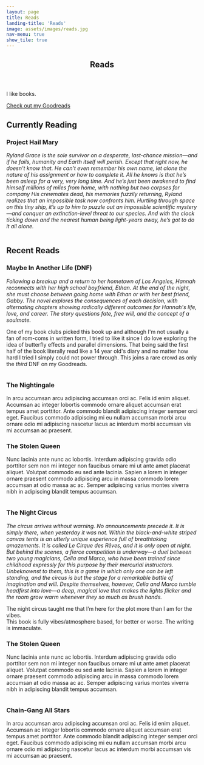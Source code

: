```yaml
---
layout: page
title: Reads
landing-title: 'Reads'
image: assets/images/reads.jpg
nav-menu: true
show_tile: true
---
```


<!-- Main -->
<div id="main" class="alt">

<!-- One -->
<section id="one">
	<div class="inner">
		<header class="major">
			<h1>Reads</h1>
		</header>

<!-- Content -->

<p>I like books.</p>
<p> <a href="https://www.goodreads.com/user/show/146975514" class="button special">Check out my Goodreads</a>
</p>

<h2 id="content">Currently Reading</h2>
<div class="row">
	<div class="6u 12u$(small)">
		<h3>Project Hail Mary</h3>
		<p><i> Ryland Grace is the sole survivor on a desperate, last-chance mission—and if he fails, humanity and Earth itself will perish. Except that right now, he doesn’t know that. He can’t even remember his own name, let alone the nature of his assignment or how to complete it. All he knows is that he’s been asleep for a very, very long time. And he’s just been awakened to find himself millions of miles from home, with nothing but two corpses for company His crewmates dead, his memories fuzzily returning, Ryland realizes that an impossible task now confronts him. Hurtling through space on this tiny ship, it’s up to him to puzzle out an impossible scientific mystery—and conquer an extinction-level threat to our species. And with the clock ticking down and the nearest human being light-years away, he’s got to do it all alone. </i></p>
	</div>
	<div class="6u"><span class="image fit"><img src="/assets/images/project-hail-mary-stock.jpg" alt="" /></span></div>
</div>



<h2 id="content">Recent Reads</h2>

<div class="row">
	<div class="6u 12u$(small)">
		<h3>Maybe In Another Life (DNF)</h3>
		<p><i> Following a breakup and a return to her hometown of Los Angeles, Hannah reconnects with her high school boyfriend, Ethan. At the end of the night, she must choose between going home with Ethan or with her best friend, Gabby. The novel explores the consequences of each decision, with alternating chapters showing radically different outcomes for Hannah's life, love, and career. The story questions fate, free will, and the concept of a soulmate. </i></p>
		<p> One of my book clubs picked this book up and although I'm not usually a fan of rom-coms in written form, I tried to like it since I do love exploring the idea of butterfly effects and parallel dimensions. That being said the first half of the book literally read like a 14 year old's diary and no matter how hard I tried I simply could not power through. This joins a rare crowd as only the <i>third</i> DNF on my Goodreads.</p>
	</div>
	<div class="6u"><span class="image fit"><img src="/assets/images/night-circus.jpg" alt="" /></span></div>
</div>

<div class="row">
	<div class="6u"><span class="image fit"><img src="/assets/images/night-circus.jpg" alt="" /></span></div>
	<div class="6u$ 12u$(small)">
		<h3>The Nightingale</h3>
		<p>In arcu accumsan arcu adipiscing accumsan orci ac. Felis id enim aliquet. Accumsan ac integer lobortis commodo ornare aliquet accumsan erat tempus amet porttitor. Ante commodo blandit adipiscing integer semper orci eget. Faucibus commodo adipiscing mi eu nullam accumsan morbi arcu ornare odio mi adipiscing nascetur lacus ac interdum morbi accumsan vis mi accumsan ac praesent.</p>
	</div>
</div>

<div class="row">
	<div class="6u 12u$(small)">
		<h3>The Stolen Queen</h3>
		<p>Nunc lacinia ante nunc ac lobortis. Interdum adipiscing gravida odio porttitor sem non mi integer non faucibus ornare mi ut ante amet placerat aliquet. Volutpat commodo eu sed ante lacinia. Sapien a lorem in integer ornare praesent commodo adipiscing arcu in massa commodo lorem accumsan at odio massa ac ac. Semper adipiscing varius montes viverra nibh in adipiscing blandit tempus accumsan.</p>
	</div>
	<div class="6u"><span class="image fit"><img src="/assets/images/night-circus.jpg" alt="" /></span></div>
</div>
<div class="row">
	<div class="6u"><span class="image fit"><img src="/assets/images/night-circus.jpg" alt="" /></span></div>
	<div class="6u$ 12u$(small)">
		<h3>The Night Circus</h3>
		<p> <i>The circus arrives without warning. No announcements precede it. It is simply there, when yesterday it was not. Within the black-and-white striped canvas tents is an utterly unique experience full of breathtaking amazements. It is called Le Cirque des Rêves, and it is only open at night.<br>
		But behind the scenes, a fierce competition is underway—a duel between two young magicians, Celia and Marco, who have been trained since childhood expressly for this purpose by their mercurial instructors. Unbeknownst to them, this is a game in which only one can be left standing, and the circus is but the stage for a remarkable battle of imagination and will. Despite themselves, however, Celia and Marco tumble headfirst into love—a deep, magical love that makes the lights flicker and the room grow warm whenever they so much as brush hands. </i> </p>
		<p>The night circus taught me that I’m here for the plot more than I am for the vibes. <br>
		This book is fully vibes/atmosphere based, for better or worse. The writing is immaculate.</p>
	</div>
</div>
<div class="row">
	<div class="6u 12u$(small)">
		<h3>The Stolen Queen</h3>
		<p>Nunc lacinia ante nunc ac lobortis. Interdum adipiscing gravida odio porttitor sem non mi integer non faucibus ornare mi ut ante amet placerat aliquet. Volutpat commodo eu sed ante lacinia. Sapien a lorem in integer ornare praesent commodo adipiscing arcu in massa commodo lorem accumsan at odio massa ac ac. Semper adipiscing varius montes viverra nibh in adipiscing blandit tempus accumsan.</p>
	</div>
	<div class="6u"><span class="image fit"><img src="/assets/images/night-circus.jpg" alt="" /></span></div>
</div>
<div class="row">
	<div class="6u"><span class="image fit"><img src="/assets/images/chain-gang.jpg" alt="" /></span></div>
	<div class="6u$ 12u$(small)">
		<h3>Chain-Gang All Stars</h3>
		<p>In arcu accumsan arcu adipiscing accumsan orci ac. Felis id enim aliquet. Accumsan ac integer lobortis commodo ornare aliquet accumsan erat tempus amet porttitor. Ante commodo blandit adipiscing integer semper orci eget. Faucibus commodo adipiscing mi eu nullam accumsan morbi arcu ornare odio mi adipiscing nascetur lacus ac interdum morbi accumsan vis mi accumsan ac praesent.</p>
	</div>
</div>

